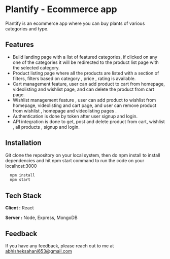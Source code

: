 # Plantify - Ecommerce app

Plantify is an ecommerce app where you can buy plants of various categories and type.

## Features

- Build landing page with a list of featured categories, if clicked on any one of the categories it will be redirected to the product list page with the selected category.
- Product listing page where all the products are listed with a section of filters, filters based on category , price , rating is available.
- Cart management feature, user can add product to cart from homepage, videolisting and wishlist page, and can delete the product from cart page.
- Wishlist management feature , user can add product to wishlist from homepage, videolisting and cart page, and user can remove product from wishlist , homepage and videolisting pages .
- Authentication is done by token after user signup and login.
- API integration is done to get, post and delete product from cart, wishlist , all products , signup and login.

## Installation

Git clone the repository on your local system, then do npm install to install dependencies and hit npm start command to run the code on your localhost:3000

```bash
  npm install
  npm start
```

## Tech Stack

**Client :** React

**Server :** Node, Express, MongoDB

## Feedback

If you have any feedback, please reach out to me at abhisheksahani653@gmail.com
